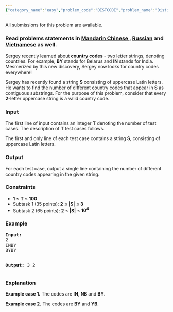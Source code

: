 ```yaml
---
{"category_name":"easy","problem_code":"DISTCODE","problem_name":"Distinct Codes","languages_supported":{"0":"ADA","1":"ASM","2":"BASH","3":"BF","4":"C","5":"C99 strict","6":"CAML","7":"CLOJ","8":"CLPS","9":"CPP 4.3.2","10":"CPP 4.9.2","11":"CPP14","12":"CS2","13":"D","14":"ERL","15":"FORT","16":"FS","17":"GO","18":"HASK","19":"ICK","20":"ICON","21":"JAVA","22":"JS","23":"LISP clisp","24":"LISP sbcl","25":"LUA","26":"NEM","27":"NICE","28":"NODEJS","29":"PAS fpc","30":"PAS gpc","31":"PERL","32":"PERL6","33":"PHP","34":"PIKE","35":"PRLG","36":"PYPY","37":"PYTH","38":"PYTH 3.4","39":"RUBY","40":"SCALA","41":"SCM chicken","42":"SCM guile","43":"SCM qobi","44":"ST","45":"TCL","46":"TEXT","47":"WSPC"},"max_timelimit":1,"source_sizelimit":50000,"problem_author":"xcwgf666","problem_tester":"pavel1996","date_added":"3-11-2015","tags":{"0":"basic","1":"basics","2":"cakewalk","3":"constructions","4":"language","5":"ltime31","6":"xcwgf666"},"editorial_url":"http://discuss.codechef.com/problems/DISTCODE","time":{"view_start_date":1451205000,"submit_start_date":1451205000,"visible_start_date":1451205000,"end_date":1735669800},"layout":"problem"}
---
```

<span class="solution-visible-txt">All submissions for this problem are available.</span><h3> Read problems statements in <a target="_blank" href="http://www.codechef.com/download/translated/LTIME31/mandarin/DISTCODE.pdf">Mandarin Chinese </a>, <a target="_blank" href="http://www.codechef.com/download/translated/LTIME31/russian/DISTCODE.pdf">Russian</a> and <a target="_blank" href="http://www.codechef.com/download/translated/LTIME31/vietnamese/DISTCODE.pdf">Vietnamese</a> as well.</h3>

<p>Sergey recently learned about <b>country codes</b> - two letter strings, denoting countries. For example, <b>BY</b> stands for Belarus and <b>IN</b> stands for India. Mesmerized by this new discovery, Sergey now looks for country codes everywhere!</p>

<p>Sergey has recently found a string <b>S</b> consisting of uppercase Latin letters. He wants to find the number of different country codes that appear in <b>S</b> as contiguous substrings. For the purpose of this problem, consider that every <b>2</b>-letter uppercase string is a valid country code.</p>

<h3>Input</h3>
<p>The first line of input contains an integer <b>T</b> denoting the number of test cases. The description of <b>T</b> test cases follows.</p>

<p>The first and only line of each test case contains a string <b>S</b>, consisting of uppercase Latin letters.</p>

<h3>Output</h3>
<p>For each test case, output a single line containing the number of different country codes appearing in the given string.</p>

<h3>Constraints</h3>
<p>
<ul>
<li><b>1</b> ≤ <b>T</b> ≤ <b>100</b></li>
<li>Subtask 1 (35 points): <b>2</b> ≤ <b>|S|</b> ≤ <b>3</b></li>
<li>Subtask 2 (65 points): <b>2</b> ≤ <b>|S|</b> ≤ <b>10<sup>4</sup></b></li>
</ul>
</p>

<h3>Example</h3>
<pre><b>Input:</b>
<tt>2
INBY
BYBY</tt>

<b>Output:</b>
<tt>3
2</tt>
</pre>

<h3>Explanation</h3>
<p><b>Example case 1.</b> The codes are <b>IN</b>, <b>NB</b> and <b>BY</b>.</p>
<p><b>Example case 2.</b> The codes are <b>BY</b> and <b>YB</b>.</p>